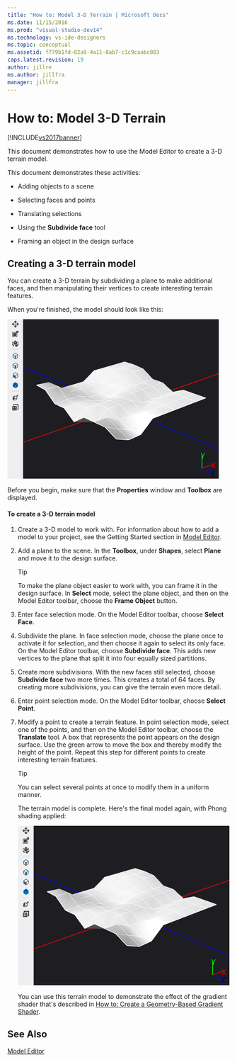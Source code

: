 ```yaml
---
title: "How to: Model 3-D Terrain | Microsoft Docs"
ms.date: 11/15/2016
ms.prod: "visual-studio-dev14"
ms.technology: vs-ide-designers
ms.topic: conceptual
ms.assetid: f779b1fd-82a9-4a11-8ab7-c1c9caabc883
caps.latest.revision: 19
author: jillre
ms.author: jillfra
manager: jillfra
---
```

# How to: Model 3-D Terrain
[!INCLUDE[vs2017banner](../includes/vs2017banner.md)]

This document demonstrates how to use the Model Editor to create a 3-D terrain model.

 This document demonstrates these activities:

- Adding objects to a scene

- Selecting faces and points

- Translating selections

- Using the **Subdivide face** tool

- Framing an object in the design surface

## Creating a 3-D terrain model
 You can create a 3-D terrain by subdividing a plane to make additional faces, and then manipulating their vertices to create interesting terrain features.

 When you're finished, the model should look like this:

 ![3&#45;D scene that shows a terrain model](../designers/media/digit-terrain-model.png "Digit-Terrain-Model")

 Before you begin, make sure that the **Properties** window and **Toolbox** are displayed.

#### To create a 3-D terrain model

1. Create a 3-D model to work with. For information about how to add a model to your project, see the Getting Started section in [Model Editor](../designers/model-editor.md).

2. Add a plane to the scene. In the **Toolbox**, under **Shapes**, select **Plane** and move it to the design surface.

   > [!TIP]
   > To make the plane object easier to work with, you can frame it in the design surface. In **Select** mode, select the plane object, and then on the Model Editor toolbar, choose the **Frame Object** button.

3. Enter face selection mode. On the Model Editor toolbar, choose **Select Face**.

4. Subdivide the plane. In face selection mode, choose the plane once to activate it for selection, and then choose it again to select its only face. On the Model Editor toolbar, choose **Subdivide face**. This adds new vertices to the plane that split it into four equally sized partitions.

5. Create more subdivisions. With the new faces still selected, choose **Subdivide face** two more times. This creates a total of 64 faces. By creating more subdivisions, you can give the terrain even more detail.

6. Enter point selection mode. On the Model Editor toolbar, choose **Select Point**.

7. Modify a point to create a terrain feature. In point selection mode, select one of the points, and then on the Model Editor toolbar, choose the **Translate** tool. A box that represents the point appears on the design surface. Use the green arrow to move the box and thereby modify the height of the point. Repeat this step for different points to create interesting terrain features.

   > [!TIP]
   > You can select several points at once to modify them in a uniform manner.

   The terrain model is complete. Here's the final model again, with Phong shading applied:

   ![3&#45;D scene that shows a terrain model](../designers/media/digit-terrain-model.png "Digit-Terrain-Model")

   You can use this terrain model to demonstrate the effect of the gradient shader that's described in [How to: Create a Geometry-Based Gradient Shader](../designers/how-to-create-a-geometry-based-gradient-shader.md).

## See Also
 [Model Editor](../designers/model-editor.md)
